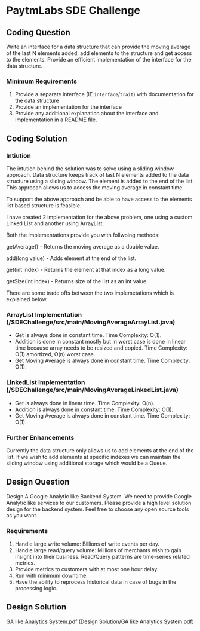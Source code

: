 # PaytmLabs SDE Challenge

## Coding Question

Write an interface for a data structure that can provide the moving average of the last N elements added, add elements to the structure and get access to the elements. Provide an efficient implementation of the interface for the data structure.

### Minimum Requirements

1. Provide a separate interface (IE `interface`/`trait`) with documentation for the data structure
2. Provide an implementation for the interface
3. Provide any additional explanation about the interface and implementation in a README file.

## Coding Solution

### Intiution

The intution behind the solution was to solve using a sliding window approach. Data structure keeps track of last N elements added to the data structure using a sliding window. The element is added to the end of the list. This approcah allows us to access the moving average in constant time.

To support the above approach and be able to have access to the elements list based structure is feasible.

I have created 2 implementation for the above problem, one using a custom Linked List and another using ArrayList.

Both the implementations provide you with follwoing methods:

getAverage() - Returns the moving average as a double value.

add(long value) - Adds element at the end of the list.

get(int index) - Returns the element at that index as a long value.

getSize(int index) - Returns size of the list as an int value.

There are some trade offs between the two implemetations which is explained below.

### ArrayList Implementation (/SDEChallenge/src/main/MovingAverageArrayList.java)

- Get is always done in constant time.
  Time Complexity: O(1).
- Addition is done in constant mostly but in worst case is done in linear time because array needs to be resized and copied.
  Time Complexity: O(1) amortized, O(n) worst case.
- Get Moving Average  is always done in constant time.
  Time Complexity: O(1).

### LinkedList Implementation (/SDEChallenge/src/main/MovingAverageLinkedList.java)

- Get is always done in linear time.
  Time Complexity: O(n).
- Addition is always done in constant time.
  Time Complexity: O(1).
- Get Moving Average  is always done in constant time.
  Time Complexity: O(1).

### Further Enhancements

Currently the data structure only allows us to add elements at the end of the list. If we wish to add elements at specific indexes we can maintain the sliding window using additional storage which would be a Queue.

## Design Question

Design A Google Analytic like Backend System.
We need to provide Google Analytic like services to our customers. Please provide a high level solution design for the backend system. Feel free to choose any open source tools as you want.

### Requirements

1. Handle large write volume: Billions of write events per day.
2. Handle large read/query volume: Millions of merchants wish to gain insight into their business. Read/Query patterns are time-series related metrics.
3. Provide metrics to customers with at most one hour delay.
4. Run with minimum downtime.
5. Have the ability to reprocess historical data in case of bugs in the processing logic.

## Design Solution
GA like Analytics System.pdf (Design Solution/GA like Analytics System.pdf)
